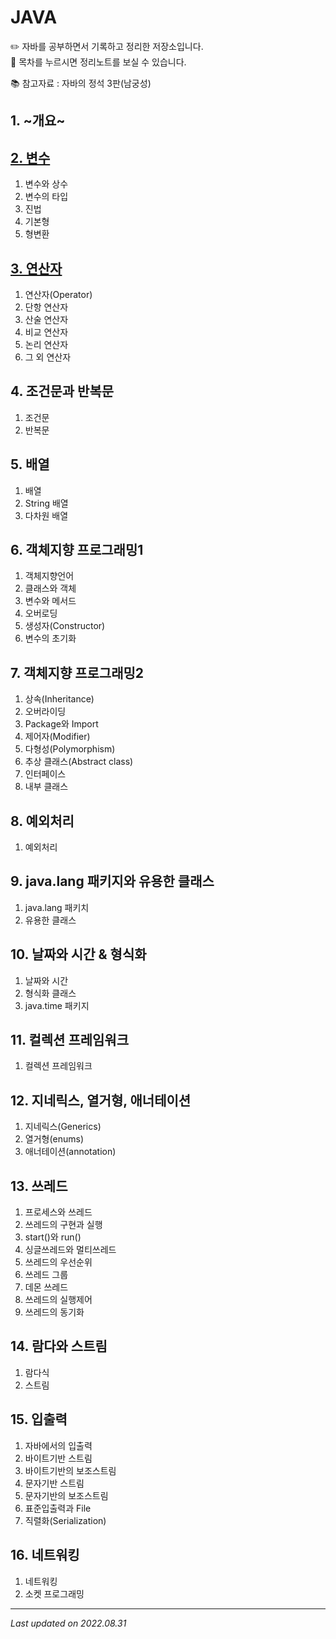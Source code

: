 # JAVA

✏️ 자바를 공부하면서 기록하고 정리한 저장소입니다.   
🔗 목차를 누르시면 정리노트를 보실 수 있습니다.   

📚 참고자료 : 자바의 정석 3판(남궁성)

## 1. ~개요~

## [2. 변수](https://github.com/k1mjunyoung/java/tree/main/02Variable)
1. 변수와 상수
2. 변수의 타입
3. 진법
4. 기본형
5. 형변환

## [3. 연산자](https://github.com/k1mjunyoung/java/tree/main/03Operator)
1. 연산자(Operator)
2. 단항 연산자
3. 산술 연산자
4. 비교 연산자
5. 논리 연산자
6. 그 외 연산자

## 4. 조건문과 반복문
1. 조건문
2. 반복문

## 5. 배열
1. 배열
2. String 배열
3. 다차원 배열

## 6. 객체지향 프로그래밍1
1. 객체지향언어
2. 클래스와 객체
3. 변수와 메서드
4. 오버로딩
5. 생성자(Constructor)
6. 변수의 초기화

## 7. 객체지향 프로그래밍2
1. 상속(Inheritance)
2. 오버라이딩
3. Package와 Import
4. 제어자(Modifier)
5. 다형성(Polymorphism)
6. 추상 클래스(Abstract class)
7. 인터페이스
8. 내부 클래스

## 8. 예외처리
1. 예외처리

## 9. java.lang 패키지와 유용한 클래스
1. java.lang 패키치
2. 유용한 클래스

## 10. 날짜와 시간 & 형식화
1. 날짜와 시간
2. 형식화 클래스
3. java.time 패키지

## 11. 컬렉션 프레임워크
1. 컬렉션 프레임워크

## 12. 지네릭스, 열거형, 애너테이션
1. 지네릭스(Generics)
2. 열거형(enums)
3. 애너테이션(annotation)

## 13. 쓰레드
1. 프로세스와 쓰레드
2. 쓰레드의 구현과 실행
3. start()와 run()
4. 싱글쓰레드와 멀티쓰레드
5. 쓰레드의 우선순위
6. 쓰레드 그룹
7. 데몬 쓰레드
8. 쓰레드의 실행제어
9. 쓰레드의 동기화

## 14. 람다와 스트림
1. 람다식
2. 스트림

## 15. 입출력
1. 자바에서의 입출력
2. 바이트기반 스트림
3. 바이트기반의 보조스트림
4. 문자기반 스트림
5. 문자기반의 보조스트림
6. 표준입출력과 File
7. 직렬화(Serialization)

## 16. 네트워킹
1. 네트워킹
2. 소켓 프로그래밍   
   
---
*Last updated on 2022.08.31*
